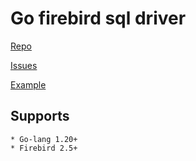 # Go firebird sql driver

[Repo](https://github.com/nakagami/firebirdsql)

[Issues](https://github.com/nakagami/firebirdsql/issues)

[Example](https://github.com/nakagami/firebirdex?tab=readme-ov-file#example)

## Supports
	* Go-lang 1.20+
	* Firebird 2.5+
